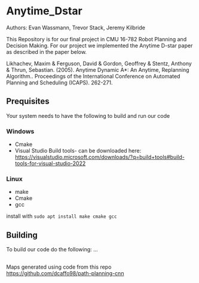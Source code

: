 # Anytime_Dstar
Authors: Evan Wassmann, Trevor Stack, Jeremy Kilbride

This Repository is for our final project in CMU 16-782 Robot Planning and Decision Making. For our project we implemented the Anytime D-star paper as described in the paper below.

Likhachev, Maxim & Ferguson, David & Gordon, Geoffrey & Stentz, Anthony & Thrun, Sebastian. (2005). Anytime Dynamic A*: An Anytime, Replanning Algorithm.. Proceedings of the International Conference on Automated Planning and Scheduling (ICAPS). 262-271. 

## Prequisites
Your system needs to have the following to build and run our code 
### Windows
- Cmake
- Visual Studio Build tools- can be downloaded here: https://visualstudio.microsoft.com/downloads/?q=build+tools#build-tools-for-visual-studio-2022
### Linux
- make
- Cmake
- gcc

install with `sudo apt install make cmake gcc`
## Building
To build our code do the following: ...

##
Maps generated using code from this repo https://github.com/dcaffo98/path-planning-cnn

